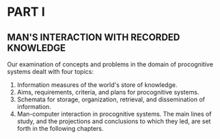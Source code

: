 # PART I
## MAN'S INTERACTION WITH RECORDED KNOWLEDGE

Our examination of concepts and problems in the domain of procognitive systems dealt with four topics:
1. Information measures of the world's store of knowledge.
2. Aims, requirements, criteria, and plans for procognitive systems.
3. Schemata for storage, organization, retrieval, and dissemination of information.
4. Man-computer interaction in procognitive systems. The main lines of study, and the projections and conclusions to which they led, are set forth in the following chapters.
